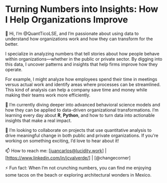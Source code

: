 # Turning Numbers into Insights: How I Help Organizations Improve

👋 Hi, I’m @QuantTicoLSE, and I’m passionate about using data to understand how organizations work and how they can transform for the better.

I specialize in analyzing numbers that tell stories about how people behave within organizations—whether in the public or private sector. By digging into this data, I uncover patterns and insights that help firms improve how they operate. 

For example, I might analyze how employees spend their time in meetings versus actual work and identify areas where processes can be streamlined. This kind of analysis can help a company save time and money while making their teams work more efficiently.

🌱 I’m currently diving deeper into advanced behavioral science models and how they can be applied to data-driven organizational transformations. I’m learning every day about **R**, **Python**, and how to turn data into actionable insights that make a real impact.

💞️ I’m looking to collaborate on projects that use quantitative analysis to drive meaningful change in both public and private organizations. If you're working on something exciting, I’d love to hear about it!

📫 How to reach me: [juancarlos@lucidity.work] | [https://www.linkedin.com/in/jcvalverde/] | [@changecorner]

⚡ Fun fact: When I’m not crunching numbers, you can find me enjoying some tacos on the beach or exploring architectural wonders in Mexico.

<!---
CodeEnchilada/CodeEnchilada is a ✨ special ✨ repository because its `README.md` (this file) appears on your GitHub profile.
You can click the Preview link to take a look at your changes.
--->
